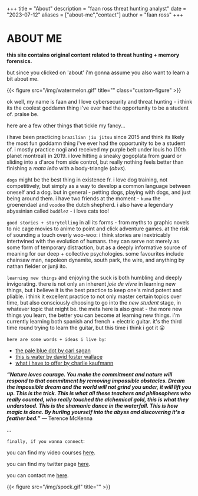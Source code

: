 +++
title = "About"
description = "faan ross threat hunting analyst"
date = "2023-07-12"
aliases = ["about-me","contact"]
author = "faan ross"
+++

# ABOUT ME

**this site contains original content related to threat hunting + memory forensics.**

but since you clicked on 'about' i'm gonna assume you also want to learn a bit about me.

{{< figure src="/img/watermelon.gif" title="" class="custom-figure" >}}

ok well, my name is faan and I love cybersecurity and threat hunting - i think its the coolest goddamn thing i've ever had the opportunity to be a student of. praise be. 

here are a few other things that tickle my fancy...

<!-- {{< figure src="/img/attack_kip.gif" title="" class="custom-figure" >}} -->

i have been practicing `brazilian jiu jitsu` since 2015 and think its likely the most fun goddamn thing i've ever had the opportunity to be a student of. i mostly practice nogi and received my purple belt under louis ho (10th planet montreal) in 2019. i love hitting a sneaky gogoplata from guard or sliding into a d'arce from side control, but really nothing feels better than finishing a *mata leão* with a body-triangle (*obvs*). 

<!-- {{< figure src="/img/goodboy.gif" title="" class="custom-figure" >}} -->

`dogs` might be the best thing in existence fr. i love dog training, not competitively, but simply as a way to develop a common language between oneself and a dog. but in general - petting dogs, playing with dogs, and just being around them. i have two friends at the moment - `kuma` the groenendael and `voodoo` the dutch shepherd. i also have a legendary abyssinian called `buddlez` - i love cats too!  

`good stories + storytelling` in all its forms - from myths to graphic novels to nic cage movies to anime to point and click adventure games. at the risk of sounding a touch overly woo-woo: i think stories are inextricably intertwined with the evolution of humans. they can serve not merely as some form of temporary distraction, but as a deeply informative source of meaning for our deep + collective psychologies. some favourites include chainsaw man, napoleon dynamite, south park, the wire, and anything by nathan fielder or junji ito.

`learning new things` and enjoying the suck is both humbling and deeply invigorating. there is not only an inherent *joie de vivre* in learning new things, but i believe it is the best practice to keep one's mind potent and pliable. i think it excellent practice to not only master certain topics over time, but also consciously choosing to go into the *new student* stage, in whatever topic that might be. the meta here is also great - the more new things you learn, the better you can become at learning new things. i'm currently learning both spanish and french + electric guitar. it's the third time round trying to learn the guitar, but this time i think i got it 😜

<!-- {{< figure src="/img/mckenna.gif" title="" class="custom-figure" >}} -->

`here are some words + ideas i live by`: 
- [the pale blue dot by carl sagan](https://www.youtube.com/watch?v=wupToqz1e2g)
- [this is water by david foster wallace](https://www.youtube.com/watch?v=eC7xzavzEKY)
- [what i have to offer by charlie kaufmann](https://vimeo.com/45097801)

***“Nature loves courage. You make the commitment and nature will respond to that commitment by removing impossible obstacles. Dream the impossible dream and the world will not grind you under, it will lift you up. This is the trick. This is what all these teachers and philosophers who really counted, who really touched the alchemical gold, this is what they understood. This is the shamanic dance in the waterfall. This is how magic is done. By hurling yourself into the abyss and discovering it's a feather bed.”***
― Terence McKenna

...

`finally, if you wanna connect`:

you can find my video courses [here](https://www.youtube.com/channel/UCtwchzdOYHiXai5BxXPiHMg).

you can find my twitter page [here](https://www.twitter.com/faanross).

you can contact me [here](mailto:moi@faanross.com).

{{< figure src="/img/spock.gif" title="" >}}







